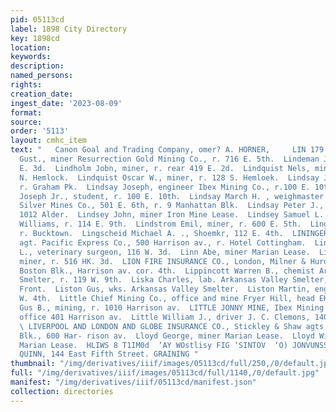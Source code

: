 ```yaml
---
pid: 05113cd
label: 1898 City Directory
key: 1898cd
location: 
keywords: 
description: 
named_persons: 
rights: 
creation_date: 
ingest_date: '2023-08-09'
format: 
source: 
order: '5113'
layout: cmhc_item
text: "   Canon Goal and Trading Company, omer? A. HORNER,     LIN 179 LLO Lindberg
  Gust., miner Resurrection Gold Mining Co., r. 716 E. 5th.  Lindeman John, r. 526
  E. 3d.  Lindholm Jobn, miner, r. rear 419 E. 2d.  Lindquist Nels, miner, r. 808
  N. Hemlock.  Lindquist Oscar W., miner, r. 128 S. Hemloek.  Lindsay John A., miner,
  r. Graham Pk.  Lindsay Joseph, engineer Ibex Mining Co., r.100 E. 10th.  Lindsay
  Joseph Jr., student, r. 100 E. 10th.  Lindsay March H. , weighmaster Maid of Erin
  Silver Mines Co., 501 E. 6th, r. 9 Manhattan Blk.  Lindsay Peter J., teamster, r.
  1012 Alder.  Lindsey John, miner Iron Mine Lease.  Lindsey Samuel L. , painter M.
  Williams, r. 114 E. 9th.  Lindstrom Emil, miner, r. 600 E. 5th.  Linge Martin, lab.,
  r. Bucktown.  Lingscheid Michael A. ., Shoemkr, 112 E. 4th.  LININGER CHARLES W.,
  agt. Pacific Express Co., 500 Harrison av., r. Hotel Cottingham.  Linixwiler John
  L., veterinary surgeon, 116 W. 3d.  Linn Abe, miner Marian Lease.  Linstrom Nels,
  miner, r. 516 HK. 3d.  LION FIRE INSURANCE CO., London, Milner & Hurd agts., 20-21
  Boston Blk., Harrison av. cor. 4th.  Lippincott Warren B., chemist Arkansas Valley
  Smelter, r. 119 W. 9th.  Liska Charles, lab. Arkansas Valley Smelter, r. 302 W.
  Front.  Liston Gus, wks. Arkansas Valley Smelter.  Liston Martin, engineer, r. 133
  W. 4th.  Little Chief Mining Co., office and mine Fryer Hill, head EK. 7th.  Little
  Gus B., mining, r. 1010 Harrison av.  LITTLE JONNY MINE, Ibex Mining Co. proprs.,
  office 401 Harrison av.  Little William J., driver J. C. Clemons, 140 W. Chestnut.
  \ LIVERPOOL AND LONDON AND GLOBE INSURANCE CO., Stickley & Shaw agts., DeMaineville
  Blk., 600 Har- rison av.  Lloyd George, miner Marian Lease.  Lloyd William, fireman
  Marian Lease.  HLIWS 8 T1IM0d  ‘AY WOstlisy FIG ‘SINTOV  ‘O) JONVUNSSY yO  J: J.
  QUINN, 144 East Fifth Street. GRAINING "
thumbnail: "/img/derivatives/iiif/images/05113cd/full/250,/0/default.jpg"
full: "/img/derivatives/iiif/images/05113cd/full/1140,/0/default.jpg"
manifest: "/img/derivatives/iiif/05113cd/manifest.json"
collection: directories
---
```

